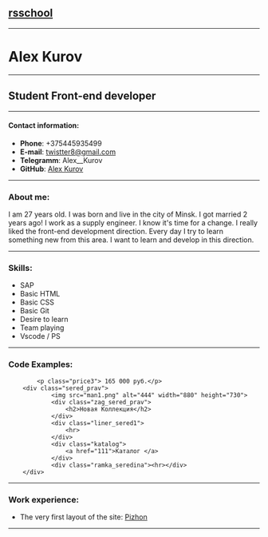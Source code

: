 ## [rsschool](https://rs.school/)
---
# Alex Kurov
---
## Student Front-end developer
---
#### Contact information:

+ **Phone**: +375445935499
+ **E-mail**: twistter8@gmail.com
+ **Telegramm**: Alex__Kurov
+ **GitHub**: [Alex Kurov](https://github.com/BadSolver)

---
### About me:
I am 27 years old. I was born and live in the city of Minsk. I got married 2 years ago! I work as a supply engineer. I know it's time for a change. I really liked the front-end development direction. Every day I try to learn something new from this area.
I want to learn and develop in this direction.

---
### Skills:
+ SAP
+ Basic HTML
+ Basic CSS
+ Basic Git
+ Desire to learn
+ Team playing
+ Vscode / PS

---
### Code Examples:

```<p class="price2"> 165 000 руб.</p>     
        <p class="price3"> 165 000 руб.</p>  
    <div class="sered_prav">
            <img src="man1.png" alt="444" width="880" height="730">
            <div class="zag_sered_prav">
                <h2>Новая Коллекция</h2>
            </div>
            <div class="liner_sered1">
                <hr>
            </div>
            <div class="katalog">
                <a href="111">Каталог </a> 
            </div>
            <div class="ramka_seredina"><hr></div>
    </div>
```

---
### Work experience:
+ The very first layout of the site: [Pizhon](/rsschool-cv/first.png)

---

